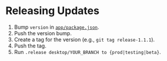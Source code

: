 # Releasing Updates

1. Bump `version` in [`app/package.json`](app/package.json).
2. Push the version bump.
3. Create a tag for the version (e.g., `git tag release-1.1.1`).
4. Push the tag.
5. Run `.release desktop/YOUR_BRANCH to {prod|testing|beta}`.
